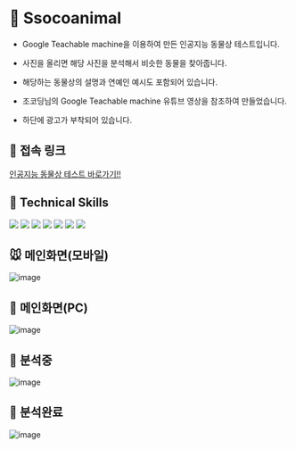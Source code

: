 # 🐶 Ssocoanimal

- Google Teachable machine을 이용하여 만든 인공지능 동물상 테스트입니다.

- 사진을 올리면 해당 사진을 분석해서 비슷한 동물을 찾아줍니다.

- 해당하는 동물상의 설명과 연예인 예시도 포함되어 있습니다.

- 조코딩님의 Google Teachable machine 유튜브 영상을 참조하여 만들었습니다.

- 하단에 광고가 부착되어 있습니다.

## 🐹 접속 링크

[인공지능 동물상 테스트 바로가기!!](https://ssocoanimal.netlify.app/)


## 🐻 Technical Skills
<div>
  <img src="https://img.shields.io/badge/HTML5-E34F26?style=flat&logo=HTML5&logoColor=white">
  <img src="https://img.shields.io/badge/CSS3-1572B6?style=flat&logo=CSS3">
  <img src="https://img.shields.io/badge/JavaScript-F7DF1E?style=flat&logo=JavaScript&logoColor=white"/>
  <img src="https://img.shields.io/badge/CodePen-000000?style=flat&logo=CodePen">
  <img src="https://img.shields.io/badge/Google Teachable Machine-E34F26?style=flat&logo=Google&logoColor=white"/>
  <img src="https://img.shields.io/badge/Disqus-2E9FFF?style=flat&logo=Disqus&logoColor=white">
  <img src="https://img.shields.io/badge/GitHub-181717?style=flat&logo=github">
</div>


## 🐭 메인화면(모바일)

![image](https://user-images.githubusercontent.com/14370441/139525385-81ce17d4-0aa5-46ee-a736-415b6b986769.png)

## 🐇 메인화면(PC)

![image](https://user-images.githubusercontent.com/14370441/139525395-d7179f6f-5641-4af8-9e49-f256dfc4e4c8.png)

## 🦌 분석중

![image](https://user-images.githubusercontent.com/14370441/139525431-f525fb88-b67d-4189-b0c9-9dc22415eb66.png)

## 🐬 분석완료

![image](https://user-images.githubusercontent.com/14370441/139525439-8890aa4b-dbf0-4520-bdeb-84b5f7378271.png)
